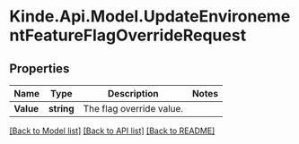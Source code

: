 # Kinde.Api.Model.UpdateEnvironementFeatureFlagOverrideRequest

## Properties

Name | Type | Description | Notes
------------ | ------------- | ------------- | -------------
**Value** | **string** | The flag override value. | 

[[Back to Model list]](../README.md#documentation-for-models) [[Back to API list]](../README.md#documentation-for-api-endpoints) [[Back to README]](../README.md)


